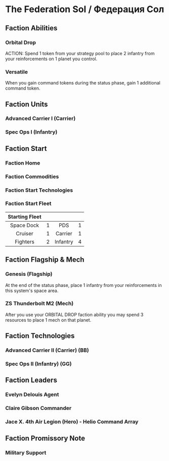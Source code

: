 # The Federation Sol / Федерация Сол

## Faction Abilities
### Orbital Drop
ACTION: Spend 1 token from your strategy pool to place 2 infantry from your reinforcements on 1 planet you control.

### Versatile
When you gain command tokens during the status phase, gain 1 additional command token.

## Faction Units
### Advanced Carrier I (Carrier)
### Spec Ops I (Infantry)

## Faction Start
### Faction Home
### Faction Commodities
### Faction Start Technologies
### Faction Start Fleet

| Starting Fleet | | | |
|:---:|:---:|:---:|:---:|
| Space Dock | 1 | PDS | 1 |
| Cruiser | 1 | Carrier | 1 |
| Fighters | 2 | Infantry | 4 |

## Faction Flagship & Mech
### Genesis (Flagship)
At the end of the status phase, place 1 infantry from your reinforcements in this system's space area.

### ZS Thunderbolt M2 (Mech)
After you use your ORBITAL DROP faction ability you may spend 3 resources to place 1 mech on that planet.

## Faction Technologies
### Advanced Carrier II (Carrier) (BB)
### Spec Ops II (Infantry) (GG)

## Faction Leaders
### Evelyn Delouis Agent
### Claire Gibson Commander
### Jace X. 4th Air Legion (Hero) - Helio Command Array

## Faction Promissory Note
### Military Support
